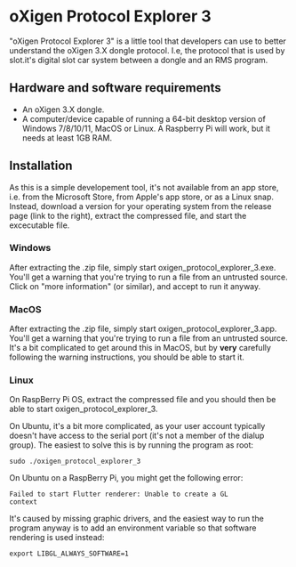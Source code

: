 # oXigen Protocol Explorer 3

"oXigen Protocol Explorer 3" is a little tool that developers can use to better understand the oXigen 3.X dongle protocol.
I.e, the protocol that is used by slot.it's digital slot car system between a dongle and an RMS program.


## Hardware and software requirements

- An oXigen 3.X dongle.
- A computer/device capable of running a 64-bit desktop version of Windows 7/8/10/11, MacOS or Linux. A Raspberry Pi will work, but it needs at least 1GB RAM.


## Installation

As this is a simple developement tool, it's not available from an app store, i.e. from the Microsoft Store, from Apple's app store, or as a Linux snap.
Instead, download a version for your operating system from the release page (link to the right), extract the compressed file, and start the excecutable file.


### Windows

After extracting the .zip file, simply start oxigen_protocol_explorer_3.exe. You'll get a warning that you're trying to run a file from an untrusted source.
Click on "more information" (or similar), and accept to run it anyway.


### MacOS

After extracting the .zip file, simply start oxigen_protocol_explorer_3.app. You'll get a warning that you're trying to run a file from an untrusted source.
It's a bit complicated to get around this in MacOS, but by **very** carefully following the warning instructions, you should be able to start it.


### Linux

On RaspBerry Pi OS, extract the compressed file and you should then be able to start oxigen_protocol_explorer_3.

On Ubuntu, it's a bit more complicated, as your user account typically doesn't have access to the serial port (it's not a member of the dialup group).
The easiest to solve this is by running the program as root:

<code>sudo ./oxigen_protocol_explorer_3</code>

On Ubuntu on a RaspBerry Pi, you might get the following error:

<code>Failed to start Flutter renderer: Unable to create a GL context</code>

It's caused by missing graphic drivers, and the easiest way to run the program anyway is to add an environment variable so that software rendering is used instead:

<code>export LIBGL_ALWAYS_SOFTWARE=1</code>
